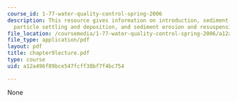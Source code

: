 ```yaml
---
course_id: 1-77-water-quality-control-spring-2006
description: This resource gives information on introduction, sediment-water partitioning,
  particle settling and deposition, and sediment erosion and resuspension.
file_location: /coursemedia/1-77-water-quality-control-spring-2006/a12a496f89bce547fcff38bf7f4bc754_chapter9lecture.pdf
file_type: application/pdf
layout: pdf
title: chapter9lecture.pdf
type: course
uid: a12a496f89bce547fcff38bf7f4bc754

---
```

None